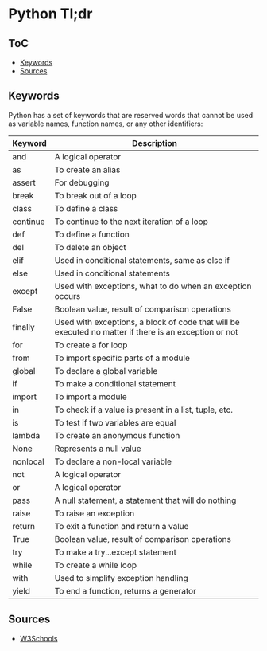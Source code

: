 # Python Tl;dr

## ToC

* [Keywords](#keywords)
* [Sources](#sources)

## Keywords

Python has a set of keywords that are reserved words that cannot be used as variable names, function names, or any other identifiers:

|Keyword|Description|
|---|---|
|and|A logical operator|
|as|To create an alias|
|assert|For debugging|
|break|To break out of a loop|
|class|To define a class|
|continue|To continue to the next iteration of a loop|
|def|To define a function|
|del|To delete an object|
|elif|Used in conditional statements, same as else if|
|else|Used in conditional statements|
|except|Used with exceptions, what to do when an exception occurs|
|False|Boolean value, result of comparison operations|
|finally|Used with exceptions, a block of code that will be executed no matter if there is an exception or not|
|for|To create a for loop|
|from|To import specific parts of a module|
|global|To declare a global variable|
|if|To make a conditional statement|
|import|To import a module|
|in|To check if a value is present in a list, tuple, etc.|
|is|To test if two variables are equal|
|lambda|To create an anonymous function |
|None|Represents a null value|
|nonlocal|To declare a non-local variable|
|not|A logical operator|
|or|A logical operator|
|pass|A null statement, a statement that will do nothing|
|raise|To raise an exception|
|return|To exit a function and return a value|
|True|Boolean value, result of comparison operations|
|try|To make a try...except statement|
|while|To create a while loop|
|with|Used to simplify exception handling|
|yield|To end a function, returns a generator|

## Sources
* [W3Schools](https://www.w3schools.com/python/default.asp)
